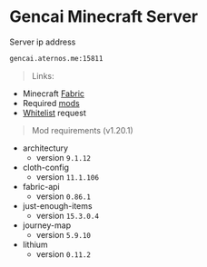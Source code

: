 # Gencai Minecraft Server
Server ip address
```sh
gencai.aternos.me:15811
```

>Links:
* Minecraft [Fabric](https://fabricmc.net)
* Required [mods](mods)
* [Whitelist](https://github.com/jvblx/mc-server/issues/new/choose) request

>Mod requirements (v1.20.1)

* architectury
    * version `9.1.12`
* cloth-config
    * version `11.1.106`
* fabric-api
    * version `0.86.1`
* just-enough-items
    * version `15.3.0.4`
* journey-map
    * version `5.9.10`
* lithium
    * version `0.11.2`
